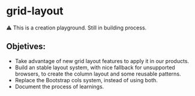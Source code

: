 # grid-layout

⚠️ This is a creation playground. Still in building process.

## Objetives: 

* Take advantage of new grid layout features to apply it in our products.
* Build an stable layout system, with nice fallback for unsupported browsers, to create the column layout and some reusable patterns.
* Replace the Bootstrap cols system, instead of using both.
* Document the process of learnings.